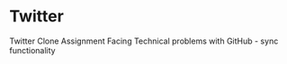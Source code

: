 Twitter
=======

Twitter Clone Assignment
Facing Technical problems with GitHub  - sync functionality 
